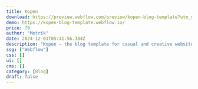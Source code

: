```yaml
---
title: Kopen
download: https://preview.webflow.com/preview/kopen-blog-template?utm_medium=preview_link&utm_source=designer&utm_content=kopen-blog-template&preview=57c7a4a27063fb57e09e077d1120fd6f&workflow=preview
demo: https://kopen-blog-template.webflow.io/
price: 79
author: "Metrik"
date: 2024-12-01T05:41:56.384Z
description: "Kopen – the blog template for casual and creative websites. Enjoy multiple design variations and over 20 pages designed with sleek, contemporary aesthetics. Enhance user experience with minimal interactions. Ecommerce ready."
ssg: ["Webflow"]
css: []
ui: []
cms: []
category: [Blog]
draft: false
---
```

